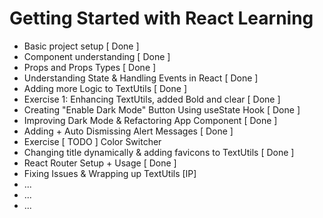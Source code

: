 # Getting Started with React Learning

- Basic project setup [ Done ]
- Component understanding [ Done ]
- Props and Props Types [ Done ]
- Understanding State & Handling Events in React [ Done ]
- Adding more Logic to TextUtils [ Done ]
- Exercise 1: Enhancing TextUtils, added Bold and clear [ Done ]
- Creating "Enable Dark Mode" Button Using useState Hook [ Done ]
- Improving Dark Mode & Refactoring App Component [ Done ]
- Adding + Auto Dismissing Alert Messages [ Done ]
- Exercise [ TODO ] Color Switcher
- Changing title dynamically & adding favicons to TextUtils [ Done ]
- React Router Setup + Usage [ Done ]
- Fixing Issues & Wrapping up TextUtils [IP]
- ...
- ...
- ...


